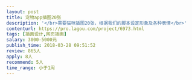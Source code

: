 ```yaml
---                
layout: post       
title: 宠物app插图20张           
description: '</br>需要猫咪插图20张，根据我们的脚本设定形象及各种表情</br>'     
contenturl: https://pro.lagou.com/project/6973.html      
tags: [插画设计,网页插画]            
salary: 3000-5000元          
publish_time: 2018-03-28 09:51:52         
review: 865人                   
apply: 8人                   
recommend: 5人                   
time_range: 小于1周              
---                 
```

